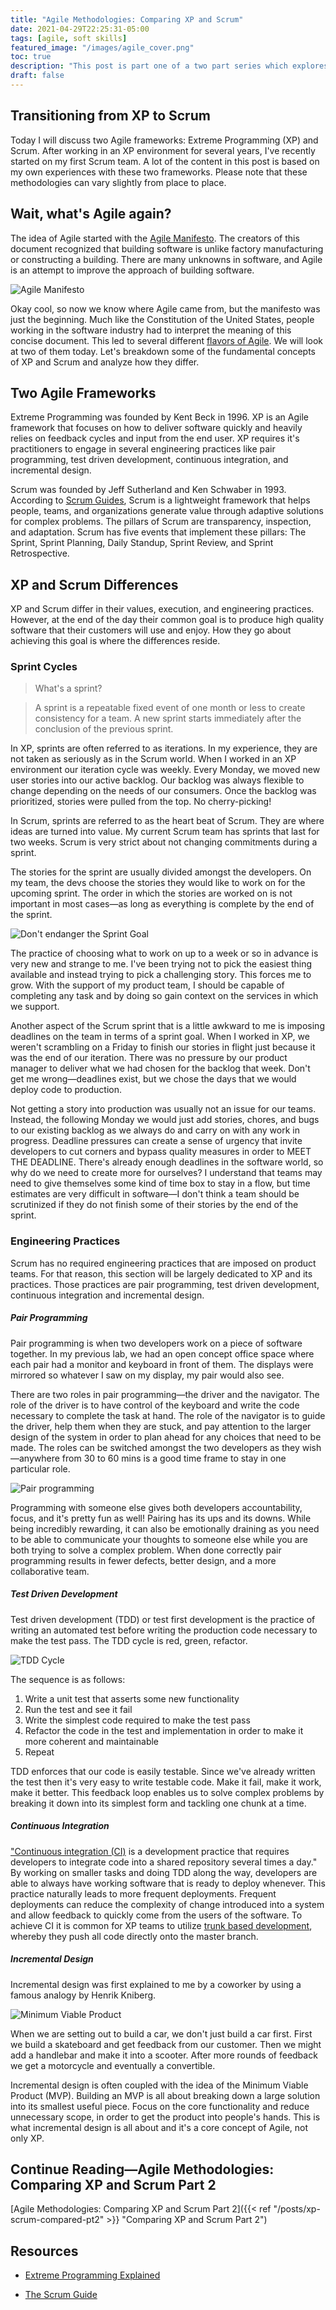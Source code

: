 ```yaml
---
title: "Agile Methodologies: Comparing XP and Scrum"
date: 2021-04-29T22:25:31-05:00
tags: [agile, soft skills]
featured_image: "/images/agile_cover.png"
toc: true
description: "This post is part one of a two part series which explores the similarities and differences between Scrum and XP. I also share my own experiences on transitioning from XP to Scrum."
draft: false
---
```


## Transitioning from XP to Scrum

Today I will discuss two Agile frameworks: Extreme Programming (XP) and Scrum. After working in an XP environment for several years, I've recently started on my first Scrum team. A lot of the content in this post is based on my own experiences with these two frameworks. Please note that these methodologies can vary slightly from place to place.

## Wait, what's Agile again?

The idea of Agile started with the [Agile Manifesto](https://agilemanifesto.org/). The creators of this document recognized that building software is unlike factory manufacturing or constructing a building. There are many unknowns in software, and Agile is an attempt to improve the approach of building software.

![Agile Manifesto](/images/agile-manifesto.png)

Okay cool, so now we know where Agile came from, but the manifesto was just the beginning. Much like the Constitution of the United States, people working in the software industry had to interpret the meaning of this concise document. This led to several different [flavors of Agile](https://www.mindedge.com/agile/the-seven-flavors-of-agile/). We will look at two of them today. Let's breakdown some of the fundamental concepts of XP and Scrum and analyze how they differ.

## Two Agile Frameworks

Extreme Programming was founded by Kent Beck in 1996. XP is an Agile framework that focuses on how to deliver software quickly and heavily relies on feedback cycles and input from the end user. XP requires it's practitioners to engage in several engineering practices like pair programming, test driven development, continuous integration, and incremental design.

Scrum was founded by Jeff Sutherland and Ken Schwaber in 1993. According to [Scrum Guides](https://scrumguides.org/scrum-guide.html), Scrum is a lightweight framework that helps people, teams, and organizations generate value through adaptive solutions for complex problems. The pillars of Scrum are transparency, inspection, and adaptation. Scrum has five events that implement these pillars: The Sprint, Sprint Planning, Daily Standup, Sprint Review, and Sprint Retrospective.

## XP and Scrum Differences

XP and Scrum differ in their values, execution, and engineering practices. However, at the end of the day their common goal is to produce high quality software that their customers will use and enjoy. How they go about achieving this goal is where the differences reside.

### Sprint Cycles

> What's a sprint?

> A sprint is a repeatable fixed event of one month or less to create consistency for a team. A new sprint starts immediately after the conclusion of the previous sprint.

In XP, sprints are often referred to as iterations. In my experience, they are not taken as seriously as in the Scrum world. When I worked in an XP environment our iteration cycle was weekly. Every Monday, we moved new user stories into our active backlog. Our backlog was always flexible to change depending on the needs of our consumers. Once the backlog was prioritized, stories were pulled from the top. No cherry-picking!

In Scrum, sprints are referred to as the heart beat of Scrum. They are where ideas are turned into value. My current Scrum team has sprints that last for two weeks. Scrum is very strict about not changing commitments during a sprint.

The stories for the sprint are usually divided amongst the developers. On my team, the devs choose the stories they would like to work on for the upcoming sprint. The order in which the stories are worked on is not important in most cases&mdash;as long as everything is complete by the end of the sprint.

![Don't endanger the Sprint Goal](/images/sprint-goal.jpg)

The practice of choosing what to work on up to a week or so in advance is very new and strange to me. I've been trying not to pick the easiest thing available and instead trying to pick a challenging story. This forces me to grow. With the support of my product team, I should be capable of completing any task and by doing so gain context on the services in which we support.

Another aspect of the Scrum sprint that is a little awkward to me is imposing deadlines on the team in terms of a sprint goal. When I worked in XP, we weren't scrambling on a Friday to finish our stories in flight just because it was the end of our iteration. There was no pressure by our product manager to deliver what we had chosen for the backlog that week. Don't get me wrong&mdash;deadlines exist, but we chose the days that we would deploy code to production.

Not getting a story into production was usually not an issue for our teams. Instead, the following Monday we would just add stories, chores, and bugs to our existing backlog as we always do and carry on with any work in progress. Deadline pressures can create a sense of urgency that invite developers to cut corners and bypass quality measures in order to MEET THE DEADLINE. There's already enough deadlines in the software world, so why do we need to create more for ourselves? I understand that teams may need to give themselves some kind of time box to stay in a flow, but time estimates are very difficult in software&mdash;I don't think a team should be scrutinized if they do not finish some of their stories by the end of the sprint.

### Engineering Practices

Scrum has no required engineering practices that are imposed on product teams. For that reason, this section will be largely dedicated to XP and its practices. Those practices are pair programming, test driven development, continuous integration and incremental design.

##### Pair Programming

Pair programming is when two developers work on a piece of software together. In my previous lab, we had an open concept office space where each pair had a monitor and keyboard in front of them. The displays were mirrored so whatever I saw on my display, my pair would also see.

There are two roles in pair programming&mdash;the driver and the navigator. The role of the driver is to have control of the keyboard and write the code necessary to complete the task at hand. The role of the navigator is to guide the driver, help them when they are stuck, and pay attention to the larger design of the system in order to plan ahead for any choices that need to be made. The roles can be switched amongst the two developers as they wish&mdash;anywhere from 30 to 60 mins is a good time frame to stay in one particular role.

![Pair programming](/images/pair-programming.jpg)

Programming with someone else gives both developers accountability, focus, and it's pretty fun as well! Pairing has its ups and its downs. While being incredibly rewarding, it can also be emotionally draining as you need to be able to communicate your thoughts to someone else while you are both trying to solve a complex problem. When done correctly pair programming results in fewer defects, better design, and a more collaborative team.

##### Test Driven Development

Test driven development (TDD) or test first development is the practice of writing an automated test before writing the production code necessary to make the test pass. The TDD cycle is red, green, refactor.

![TDD Cycle](/images/red-green-refactor.jpeg)

The sequence is as follows:

1.  Write a unit test that asserts some new functionality
2.  Run the test and see it fail
3.  Write the simplest code required to make the test pass
4.  Refactor the code in the test and implementation in order to make it more coherent and maintainable
5.  Repeat

TDD enforces that our code is easily testable. Since we've already written the test then it's very easy to write testable code. Make it fail, make it work, make it better. This feedback loop enables us to solve complex problems by breaking it down into its simplest form and tackling one chunk at a time.

##### Continuous Integration

["Continuous integration (CI)](https://www.thoughtworks.com/continuous-integration) is a development practice that requires developers to integrate code into a shared repository several times a day." By working on smaller tasks and doing TDD along the way, developers are able to always have working software that is ready to deploy whenever. This practice naturally leads to more frequent deployments. Frequent deployments can reduce the complexity of change introduced into a system and allow feedback to quickly come from the users of the software. To achieve CI it is common for XP teams to utilize [trunk based development](https://trunkbaseddevelopment.com/), whereby they push all code directly onto the master branch.

##### Incremental Design

Incremental design was first explained to me by a coworker by using a famous analogy by Henrik Kniberg.

![Minimum Viable Product](/images/incremental-design.jpg)

When we are setting out to build a car, we don't just build a car first. First we build a skateboard and get feedback from our customer. Then we might add a handlebar and make it into a scooter. After more rounds of feedback we get a motorcycle and eventually a convertible.

Incremental design is often coupled with the idea of the Minimum Viable Product (MVP). Building an MVP is all about breaking down a large solution into its smallest useful piece. Focus on the core functionality and reduce unnecessary scope, in order to get the product into people's hands. This is what incremental design is all about and it's a core concept of Agile, not only XP.

## Continue Reading&mdash;Agile Methodologies: Comparing XP and Scrum Part 2

[Agile Methodologies: Comparing XP and Scrum Part 2]({{< ref "/posts/xp-scrum-compared-pt2" >}} "Comparing XP and Scrum Part 2")

## Resources

- [Extreme Programming Explained](https://www.amazon.com/Extreme-Programming-Explained-Embrace-Change/dp/0321278658)

- [The Scrum Guide](https://scrumguides.org/scrum-guide.html)
